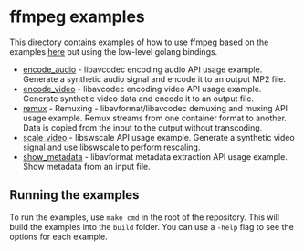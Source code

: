 # ffmpeg examples

This directory contains examples of how to use ffmpeg based on the
examples [here](https://ffmpeg.org/doxygen/6.1/examples.html) but
using the low-level golang bindings.

* [encode_audio](encode_audio) - libavcodec encoding audio API usage example.
    Generate a synthetic audio signal and encode it to an output MP2 file.
* [encode_video](encode_video) - libavcodec encoding video API usage example.
    Generate synthetic video data and encode it to an output file.
* [remux](remux) - Remuxing - libavformat/libavcodec demuxing and muxing API usage example.
    Remux streams from one container format to another. Data is copied from the input to the output without transcoding.
* [scale_video](scale_video) - libswscale API usage example.
    Generate a synthetic video signal and use libswscale to perform rescaling.
* [show_metadata](show_metadata) - libavformat metadata extraction API usage example.
    Show metadata from an input file.

## Running the examples

To run the examples, use `make cmd` in the root of the repository. This will build the examples into the `build` folder.
You can use a `-help` flag to see the options for each example.
